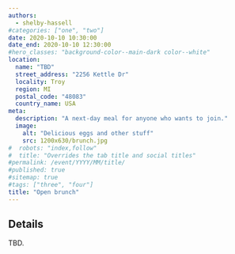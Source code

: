 ```yaml
---
authors:
  - shelby-hassell
#categories: ["one", "two"]
date: 2020-10-10 10:30:00
date_end: 2020-10-10 12:30:00
#hero_classes: "background-color--main-dark color--white"
location:
  name: "TBD"
  street_address: "2256 Kettle Dr"
  locality: Troy
  region: MI
  postal_code: "48083"
  country_name: USA
meta:
  description: "A next-day meal for anyone who wants to join."
  image:
    alt: "Delicious eggs and other stuff"
    src: 1200x630/brunch.jpg
#  robots: "index,follow"
#  title: "Overrides the tab title and social titles"
#permalink: /event/YYYY/MM/title/
#published: true
#sitemap: true
#tags: ["three", "four"]
title: "Open brunch"
---
```


## Details

TBD.
